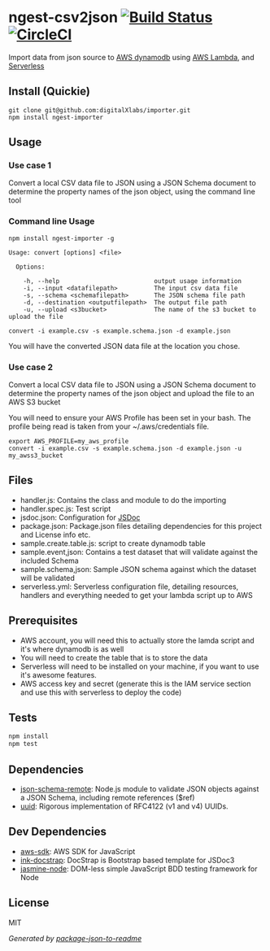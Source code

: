 # ngest-csv2json [![Build Status](https://travis-ci.org/digitalXlabs/importer.png?branch=master)](https://travis-ci.org/digitalXlabs/importer) [![CircleCI](https://circleci.com/gh/digitalXlabs/importer/tree/master.svg?style=shield)](https://circleci.com/gh/digitalXlabs/importer/tree/master)

Import data from json source to [AWS dynamodb](https://aws.amazon.com/dynamodb) using [AWS Lambda](https://aws.amazon.com/lambda), and [Serverless](https://serverless.com/)

## Install (Quickie)

```
git clone git@github.com:digitalXlabs/importer.git
npm install ngest-importer
```


## Usage

### Use case 1

Convert a local CSV data file to JSON using a JSON Schema document to determine 
the property names of the json object, using the command line tool

### Command line Usage

```
npm install ngest-importer -g

Usage: convert [options] <file>

  Options:

    -h, --help                          output usage information
    -i, --input <datafilepath>          The input csv data file
    -s, --schema <schemafilepath>       The JSON schema file path
    -d, --destination <outputfilepath>  The output file path
    -u, --upload <s3bucket>             The name of the s3 bucket to upload the file
```


```
convert -i example.csv -s example.schema.json -d example.json
```
You will have the converted JSON data file at the location you chose.

### Use case 2

Convert a local CSV data file to JSON using a JSON Schema document to determine 
the property names of the json object and upload the file to an AWS S3 bucket

You will need to ensure your AWS Profile has been set in your bash. The profile being read
is taken from your ~/.aws/credentials file.

```
export AWS_PROFILE=my_aws_profile
convert -i example.csv -s example.schema.json -d example.json -u my_awss3_bucket
```

## Files
 - handler.js: Contains the class and module to do the importing
 - handler.spec.js: Test script
 - jsdoc.json: Configuration for [JSDoc](http://usejsdoc.org)
 - package.json: Package.json files detailing dependencies for this project and License info etc.
 - sample.create.table.js: script to create dynamodb table
 - sample.event,json: Contains a test dataset that will validate against the included Schema
 - sample.schema,json: Sample JSON schema against which the dataset will be validated
 - serverless.yml: Serverless configuration file, detailing resources, handlers and everything needed to get your lambda script up to AWS


## Prerequisites

 - AWS account, you will need this to actually store the lamda script and it's where dynamodb is as well
 - You will need to create the table that is to store the data
 - Serverless will need to be installed on your machine, if you want to use it's awesome features.
 - AWS access key and secret (generate this is the IAM service section and use this with serverless to deploy the code)


## Tests

```sh
npm install
npm test
```

## Dependencies

- [json-schema-remote](https://github.com/entrecode/json-schema-remote): Node.js module to validate JSON objects against a JSON Schema, including remote references ($ref)
- [uuid](https://github.com/defunctzombie/node-uuid): Rigorous implementation of RFC4122 (v1 and v4) UUIDs.

## Dev Dependencies

- [aws-sdk](https://github.com/aws/aws-sdk-js): AWS SDK for JavaScript
- [ink-docstrap](https://github.com/docstrap/docstrap): DocStrap is Bootstrap based template for JSDoc3
- [jasmine-node](https://github.com/mhevery/jasmine-node): DOM-less simple JavaScript BDD testing framework for Node


## License

MIT

_Generated by [package-json-to-readme](https://github.com/zeke/package-json-to-readme)_
